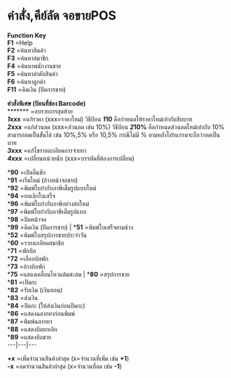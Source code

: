 # คำสั่ง,คีย์ลัด จอขายPOS

**Function Key**  
**F1** =Help  
**F2** =ค้นหาสินค้า  
**F3** =ค้นหาสมาชิก  
**F4** =ค้นหาพนักงานขาย  
**F5** =ค้นหาลำดับสินค้า  
**F6** =ค้นหาลูกค้า  
**F11** =คิดเงิน (ปิดการขาย)

**คำสั่งพิเศษ (ป้อนที่ช่อง Barcode)**  
******* =ลบรายการสุดท้าย  
***1*xxx** =แก้ราคา (xxx=ราคาใหม่) วิธีป้อน ***1*10**
คือกำหนดให้ราคาใหม่เท่ากับสิบบาท  
***2*xxx** =แก้ส่วนลด (xxx=ส่วนลด เช่น 10%) วิธีป้อน ***2*10%**
คือกำหนดส่วนลดใหม่เท่ากับ 10% สามารถลดเป็นขั้นได้ เช่น 10%,5% หรือ 10,5%
กรณีไม่มี % ตามหลังโปรแกรมจะถือว่าลดเป็นบาท  
***3*xxx** =แก้ไขรายละเอียดการจ่ายยา  
***4*xxx** =เปลี่ยนหน่วยนับ (xxx=บรรทัดที่ต้องการเปลี่ยน)

***90** =เปิดลิ้นชัก  
***91** =เริ่มใหม่ (ล้างหน้าจอขาย)  
***92** =พิมพ์ใบกำกับภาษีเต็มรูปแบบใหม่  
***94** =ยกเลิกใบเสร็จ  
***96** =พิมพ์ใบกำกับภาษีอย่างย่อใหม่  
***97** =พิมพ์ใบกำกับภาษีเต็มรูปแบบ  
***98** =ปิดหน้าจอ  
***99** =คิดเงิน (ปิดการขาย) | ***51** =พิมพ์ใบเสร็จตามช่วง  
***52** =พิมพ์ใบสรุปการขายประจำวัน  
***60** =รายละเอียดสมาชิก  
***71** =พักบิล  
***72** =เลือกบิลพัก  
***73** =ล้างบิลพัก  
***75** =แสดงเคลื่อนไหวแต้มสะสม | ***80** =สรุปการขาย  
***81** =เปิดกะ  
***82** =รับเงิน (เงินทอน)  
***83** =ส่งเงิน  
***84** =ปิดกะ (ให้ส่งเงินก่อนปิดกะ)  
***86** =แสดงฉลากยาก่อนพิมพ์  
***87** =พิมพ์ฉลากยา  
***88** =แสดงบิลยกเลิก  
***89** =แสดงบิลขาย  
---|---|---  
  
**+x** =เพิ่มจำนวนสินค้าล่าสุด (x=จำนวนที่เพิ่ม เช่น **+1**)  
**-x** =ลดจำนวนสินค้าล่าสุด (x=จำนวนที่ลด เช่น **-1**)

